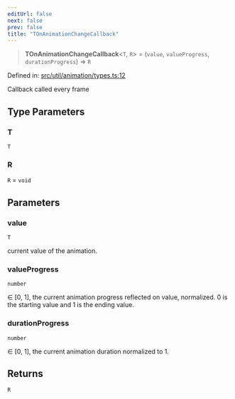 ```yaml
---
editUrl: false
next: false
prev: false
title: "TOnAnimationChangeCallback"
---
```


> **TOnAnimationChangeCallback**\<`T`, `R`\> = (`value`, `valueProgress`, `durationProgress`) => `R`

Defined in: [src/util/animation/types.ts:12](https://github.com/fabricjs/fabric.js/blob/e114448a1bce9b68a3e1bba337bc0c83a35c1aa5/src/util/animation/types.ts#L12)

Callback called every frame

## Type Parameters

### T

`T`

### R

`R` = `void`

## Parameters

### value

`T`

current value of the animation.

### valueProgress

`number`

∈ [0, 1], the current animation progress reflected on value, normalized.
0 is the starting value and 1 is the ending value.

### durationProgress

`number`

∈ [0, 1], the current animation duration normalized to 1.

## Returns

`R`
